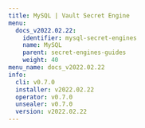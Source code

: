 ```yaml
---
title: MySQL | Vault Secret Engine
menu:
  docs_v2022.02.22:
    identifier: mysql-secret-engines
    name: MySQL
    parent: secret-engines-guides
    weight: 40
menu_name: docs_v2022.02.22
info:
  cli: v0.7.0
  installer: v2022.02.22
  operator: v0.7.0
  unsealer: v0.7.0
  version: v2022.02.22
---
```


